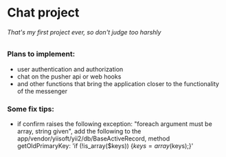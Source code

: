 # Chat project

###### That's my first project ever, so don't judge too harshly

### Plans to implement:

* user authentication and authorization
* chat on the pusher api or web hooks
* and other functions that bring the application closer to the functionality of the messenger

### Some fix tips:

* if confirm raises the following exception: "foreach argument must be array, string given", add the following to the app/vendor/yiisoft/yii2/db/BaseActiveRecord, method getOldPrimaryKey: 'if (!is_array($keys)) {$keys = array($keys);}'

